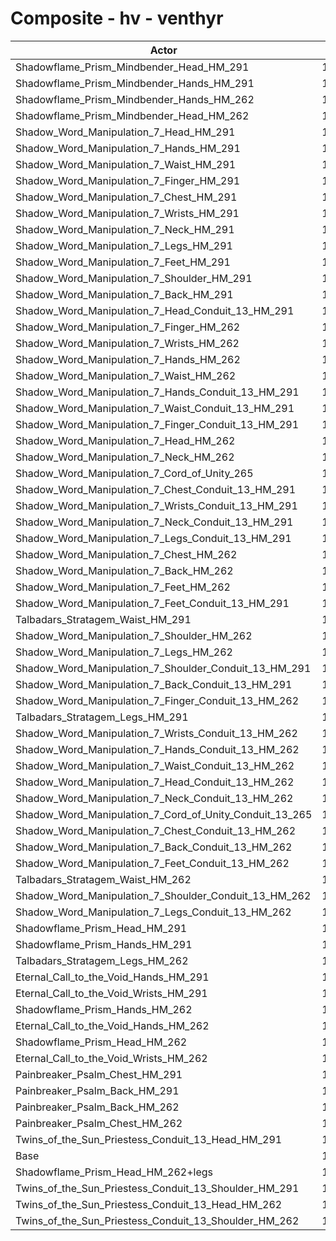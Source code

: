 # Composite - hv - venthyr
| Actor | DPS | Increase |
|---|:---:|:---:|
|Shadowflame_Prism_Mindbender_Head_HM_291|13583|17.32%|
|Shadowflame_Prism_Mindbender_Hands_HM_291|13547|17.01%|
|Shadowflame_Prism_Mindbender_Hands_HM_262|13346|15.28%|
|Shadowflame_Prism_Mindbender_Head_HM_262|13325|15.10%|
|Shadow_Word_Manipulation_7_Head_HM_291|13104|13.19%|
|Shadow_Word_Manipulation_7_Hands_HM_291|13066|12.87%|
|Shadow_Word_Manipulation_7_Waist_HM_291|13066|12.86%|
|Shadow_Word_Manipulation_7_Finger_HM_291|13044|12.67%|
|Shadow_Word_Manipulation_7_Chest_HM_291|13025|12.51%|
|Shadow_Word_Manipulation_7_Wrists_HM_291|13021|12.47%|
|Shadow_Word_Manipulation_7_Neck_HM_291|13003|12.32%|
|Shadow_Word_Manipulation_7_Legs_HM_291|12987|12.18%|
|Shadow_Word_Manipulation_7_Feet_HM_291|12968|12.02%|
|Shadow_Word_Manipulation_7_Shoulder_HM_291|12936|11.74%|
|Shadow_Word_Manipulation_7_Back_HM_291|12935|11.73%|
|Shadow_Word_Manipulation_7_Head_Conduit_13_HM_291|12906|11.48%|
|Shadow_Word_Manipulation_7_Finger_HM_262|12894|11.38%|
|Shadow_Word_Manipulation_7_Wrists_HM_262|12875|11.22%|
|Shadow_Word_Manipulation_7_Hands_HM_262|12870|11.17%|
|Shadow_Word_Manipulation_7_Waist_HM_262|12865|11.13%|
|Shadow_Word_Manipulation_7_Hands_Conduit_13_HM_291|12861|11.09%|
|Shadow_Word_Manipulation_7_Waist_Conduit_13_HM_291|12859|11.07%|
|Shadow_Word_Manipulation_7_Finger_Conduit_13_HM_291|12854|11.03%|
|Shadow_Word_Manipulation_7_Head_HM_262|12839|10.90%|
|Shadow_Word_Manipulation_7_Neck_HM_262|12836|10.88%|
|Shadow_Word_Manipulation_7_Cord_of_Unity_265|12825|10.78%|
|Shadow_Word_Manipulation_7_Chest_Conduit_13_HM_291|12819|10.73%|
|Shadow_Word_Manipulation_7_Wrists_Conduit_13_HM_291|12818|10.72%|
|Shadow_Word_Manipulation_7_Neck_Conduit_13_HM_291|12802|10.59%|
|Shadow_Word_Manipulation_7_Legs_Conduit_13_HM_291|12780|10.40%|
|Shadow_Word_Manipulation_7_Chest_HM_262|12779|10.39%|
|Shadow_Word_Manipulation_7_Back_HM_262|12777|10.36%|
|Shadow_Word_Manipulation_7_Feet_HM_262|12769|10.30%|
|Shadow_Word_Manipulation_7_Feet_Conduit_13_HM_291|12766|10.27%|
|Talbadars_Stratagem_Waist_HM_291|12753|10.16%|
|Shadow_Word_Manipulation_7_Shoulder_HM_262|12744|10.09%|
|Shadow_Word_Manipulation_7_Legs_HM_262|12738|10.03%|
|Shadow_Word_Manipulation_7_Shoulder_Conduit_13_HM_291|12730|9.96%|
|Shadow_Word_Manipulation_7_Back_Conduit_13_HM_291|12728|9.94%|
|Shadow_Word_Manipulation_7_Finger_Conduit_13_HM_262|12696|9.66%|
|Talbadars_Stratagem_Legs_HM_291|12683|9.55%|
|Shadow_Word_Manipulation_7_Wrists_Conduit_13_HM_262|12675|9.48%|
|Shadow_Word_Manipulation_7_Hands_Conduit_13_HM_262|12668|9.43%|
|Shadow_Word_Manipulation_7_Waist_Conduit_13_HM_262|12667|9.41%|
|Shadow_Word_Manipulation_7_Head_Conduit_13_HM_262|12652|9.28%|
|Shadow_Word_Manipulation_7_Neck_Conduit_13_HM_262|12643|9.21%|
|Shadow_Word_Manipulation_7_Cord_of_Unity_Conduit_13_265|12627|9.07%|
|Shadow_Word_Manipulation_7_Chest_Conduit_13_HM_262|12581|8.67%|
|Shadow_Word_Manipulation_7_Back_Conduit_13_HM_262|12575|8.63%|
|Shadow_Word_Manipulation_7_Feet_Conduit_13_HM_262|12567|8.55%|
|Talbadars_Stratagem_Waist_HM_262|12544|8.36%|
|Shadow_Word_Manipulation_7_Shoulder_Conduit_13_HM_262|12541|8.33%|
|Shadow_Word_Manipulation_7_Legs_Conduit_13_HM_262|12540|8.32%|
|Shadowflame_Prism_Head_HM_291|12517|8.12%|
|Shadowflame_Prism_Hands_HM_291|12479|7.79%|
|Talbadars_Stratagem_Legs_HM_262|12446|7.51%|
|Eternal_Call_to_the_Void_Hands_HM_291|12419|7.27%|
|Eternal_Call_to_the_Void_Wrists_HM_291|12339|6.59%|
|Shadowflame_Prism_Hands_HM_262|12291|6.17%|
|Eternal_Call_to_the_Void_Hands_HM_262|12227|5.62%|
|Shadowflame_Prism_Head_HM_262|12211|5.47%|
|Eternal_Call_to_the_Void_Wrists_HM_262|12200|5.38%|
|Painbreaker_Psalm_Chest_HM_291|12010|3.74%|
|Painbreaker_Psalm_Back_HM_291|11958|3.29%|
|Painbreaker_Psalm_Back_HM_262|11815|2.05%|
|Painbreaker_Psalm_Chest_HM_262|11780|1.75%|
|Twins_of_the_Sun_Priestess_Conduit_13_Head_HM_291|11603|0.23%|
|Base|11577|0.00%|
|Shadowflame_Prism_Head_HM_262+legs|11555|-0.19%|
|Twins_of_the_Sun_Priestess_Conduit_13_Shoulder_HM_291|11460|-1.01%|
|Twins_of_the_Sun_Priestess_Conduit_13_Head_HM_262|11378|-1.72%|
|Twins_of_the_Sun_Priestess_Conduit_13_Shoulder_HM_262|11290|-2.48%|
